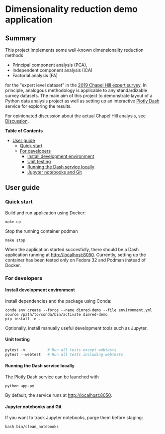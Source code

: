 # Dimensionality reduction demo application

## Summary 

This project implements some well-known dimensionality reduction methods 

- Principal component analysis (PCA),
- Independent component analysis (ICA)
- Factorial analysis (FA)

for the "expert level dataset" in the [2019 Chapel Hill expert
survey](https://www.chesdata.eu/2019-chapel-hill-expert-survey "2019_CHES"). In
principle, analogous methodology is applicable to any standardizable survey
datasets. The main aim of this project to demonstrate layout of a Python data
analysis project as well as setting up an interactive [Plotly
Dash](https://dash.plotly.com/ "Dash") service for exploring the results.

For opinionated discussion about the actual Chapel Hill analysis, see
[Discussion](doc/discussion.md "Discussion").


<!-- markdown-toc start - Don't edit this section. Run M-x markdown-toc-refresh-toc -->
**Table of Contents**

- [User guide](#user-guide)
    - [Quick start](#quick-start)
    - [For developers](#for-developers)
        - [Install development environment](#install-development-environment)
        - [Unit testing](#unit-testing)
        - [Running the Dash service locally](#running-the-dash-service-locally)
        - [Jupyter notebooks and Git](#jupyter-notebooks-and-git)

<!-- markdown-toc end -->


## User guide

### Quick start

Build and run application using Docker:
``` shell
make up
```

Stop the running container podman
``` shell
make stop
```

When the application started succesfully, there should be a Dash application
running at <http://localhost:8050>. Currently, setting up the container has been tested only on
Fedora 32 and Podman instead of Docker.

### For developers

#### Install development environment

Install dependencies and the package using Conda:

``` shell
conda env create --force --name dimred-demo --file environment.yml
source /path/to/conda/bin/activate dimred-demo
pip install -e .
```

Optionally, install manually useful development tools such as Jupyter.

#### Unit testing

``` python
pytest -v          # Run all tests except webtests
pytest --webtest   # Run all tests including webtests
```

#### Running the Dash service locally

The Plotly Dash service can be launched with

``` shell
python app.py
```

By default, the service runs at <http://localhost:8050>.

#### Jupyter notebooks and Git

If you want to track Jupyter notebooks, purge them before staging:

``` shell
bash bin/clean_notebooks
```
